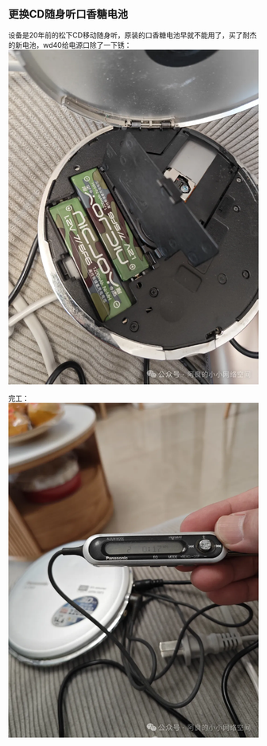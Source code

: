 ## 更换CD随身听口香糖电池
设备是20年前的松下CD移动随身听，原装的口香糖电池早就不能用了，买了耐杰的新电池，wd40给电源口除了一下锈：
![新电池](../images/2-维修电子设备/04-更换CD随身听口香糖电池/新电池.webp)

完工：
![完工](../images/2-维修电子设备/04-更换CD随身听口香糖电池/完工.webp)